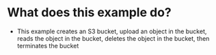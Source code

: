 # What does this example do?
- This example creates an S3 bucket, upload an object in the bucket, reads the object in the bucket, deletes the object in the bucket, then terminates the bucket

